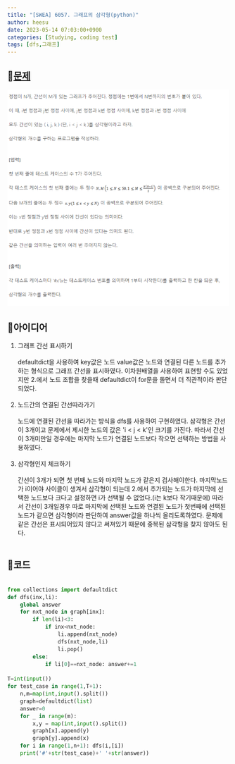 ```yaml
---
title: "[SWEA] 6057. 그래프의 삼각형(python)"
author: heesu
date: 2023-05-14 07:03:00+0900
categories: [Studying, coding test]
tags: [dfs,그래프]
---
```



## 📌[문제](https://swexpertacademy.com/main/code/problem/problemDetail.do?problemLevel=3&contestProbId=AWbHcWd6AFcDFAV0&categoryId=AWbHcWd6AFcDFAV0&categoryType=CODE&problemTitle=&orderBy=PASS_RATE&selectCodeLang=PYTHON&select-1=3&pageSize=10&pageIndex=10)


![Alt text](https://github.com/skagmltn7/practice_coding_test/blob/main/SWEA/problem/problem_6057.PNG?raw=true)


## 💪아이디어


1. 그래프 간선 표시하기<br><br>
defaultdict을 사용하여 key값은 노드 value값은 노드와 연결된 다른 노드를 추가하는 형식으로 그래프 간선을 표시하였다. 이차원배열을 사용하여 표현할 수도 있었지만 2.에서 노드 조합을 찾을때 defaultdict이 for문을 돌면서 더 직관적이라 판단되었다.<br><br>
2. 노드간의 연결된 간선따라가기<br><br>
노드에 연결된 간선을 따라가는 방식을 dfs를 사용하여 구현하였다. 삼각형은 간선이 3개이고 문제에서 제시한 노드의 값은 'i < j < k'인 크기를 가진다. 따라서 간선이 3개미만일 경우에는 마지막 노드가 연결된 노드보다 작으면 선택하는 방법을 사용하였다. <br><br>
3. 삼각형인지 체크하기<br><br>
간선이 3개가 되면 첫 번째 노드와 마지막 노드가 같은지 검사해야한다. 마지막노드가 i이어야 사이클이 생겨서 삼각형이 되는데 2.에서 추가되는 노드가 마지막에 선택한 노드보다 크다고 설정하면 i가 선택될 수 없었다.(i는 k보다 작기때문에) 따라서 간선이 3개일경우 따로 마지막에 선택된 노드와 연결된 노드가 첫번째에 선택된 노드가 같으면 삼각형이라 판단하여 answer값을 하나씩 올리도록하였다. 문제에 같은 간선은 표시되어있지 않다고 써져있기 때문에 중복된 삼각형을 찾지 않아도 된다.<br><br>

## 🥂코드


```python

from collections import defaultdict
def dfs(inx,li):
    global answer
    for nxt_node in graph[inx]:
        if len(li)<3:
            if inx<nxt_node:
                li.append(nxt_node)
                dfs(nxt_node,li)
                li.pop()
        else:
            if li[0]==nxt_node: answer+=1
                
T=int(input())
for test_case in range(1,T+1):
    n,m=map(int,input().split())
    graph=defaultdict(list)
    answer=0
    for _ in range(m):
        x,y = map(int,input().split())
        graph[x].append(y)
        graph[y].append(x)
    for i in range(1,n+1): dfs(i,[i])
    print('#'+str(test_case)+' '+str(answer))
```
